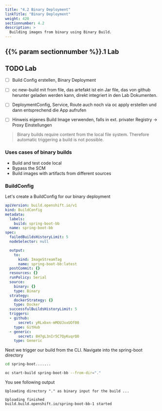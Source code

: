 ```yaml
---
title: "4.2 Binary Deployment"
linkTitle: "Binary Deployment"
weight: 420
sectionnumber: 4.2
description: >
  Building images from binary using Binary Build.
---
```



## {{% param sectionnumber %}}.1 Lab


## TODO Lab

* [ ] Build Config erstellen, Binary Deployment
* [ ] oc new-build mit from file, das artefakt ist ein Jar file, das von github herunter geladen werden kann, direkt integriert in den Lab Dokumenten.
* [ ] DeploymentConfig, Service, Route auch noch via oc apply erstellen und dann entsprechend die App aufrufen
* [ ] Hinweis eigenes Build Image verwenden, falls in ext. privater Registry -> Proxy Einstellungen


> Binary builds require content from the local file system. Therefore automatic triggering a build is not possible.


### Uses cases of binary builds

* Build and test code local
* Bypass the SCM
* Build images with artifacts from different sources


### BuildConfig

Let's create a BuildConfig for our binary deployment


```YAML
apiVersion: build.openshift.io/v1
kind: BuildConfig
metadata:
  labels:
    build: spring-boot-bb
  name: spring-boot-bb
spec:
  failedBuildsHistoryLimit: 5
  nodeSelector: null

  output:
    to:
      kind: ImageStreamTag
      name: spring-boot-bb:latest
  postCommit: {}
  resources: {}
  runPolicy: Serial
  source:
    binary: {}
    type: Binary
  strategy:
    dockerStrategy: {}
    type: Docker
  successfulBuildsHistoryLimit: 5
  triggers:
  - github:
      secret: yRLxbxn-mMOUJxxUOf00
    type: GitHub
  - generic:
      secret: 8H7gL3nIr5C7QyKuqrQO
    type: Generic
```


Next we trigger our build from the CLI. Navigate into the spring-boot directory

```BASH
cd spring-boot.......
```

```BASH
oc start-build spring-boot-bb --from-dir="."
```

You see following output

```
Uploading directory "." as binary input for the build ...

Uploading finished
build.build.openshift.io/spring-boot-bb-1 started
```


